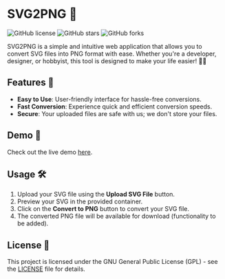 # SVG2PNG 🌟

![GitHub license](https://img.shields.io/badge/license-GNU%20GPL-blue.svg)
![GitHub stars](https://img.shields.io/github/stars/yixboost/SVG2PNG?style=social)
![GitHub forks](https://img.shields.io/github/forks/yixboost/SVG2PNG?style=social)

SVG2PNG is a simple and intuitive web application that allows you to convert SVG files into PNG format with ease. Whether you're a developer, designer, or hobbyist, this tool is designed to make your life easier! 🎨✨

## Features 🚀

- **Easy to Use**: User-friendly interface for hassle-free conversions.
- **Fast Conversion**: Experience quick and efficient conversion speeds.
- **Secure**: Your uploaded files are safe with us; we don't store your files.

## Demo 🎥

Check out the live demo [here](http://yixboost.github.io/svg2png).

## Usage 🛠️

1. Upload your SVG file using the **Upload SVG File** button.
2. Preview your SVG in the provided container.
3. Click on the **Convert to PNG** button to convert your SVG file.
4. The converted PNG file will be available for download (functionality to be added).

## License 📄

This project is licensed under the GNU General Public License (GPL) - see the [LICENSE](LICENSE) file for details.
